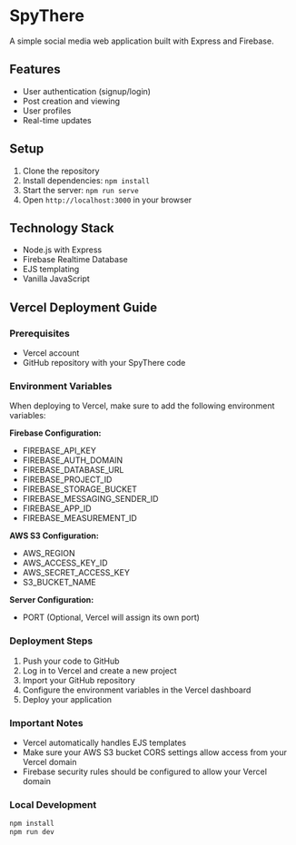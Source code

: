 # SpyThere

A simple social media web application built with Express and Firebase.

## Features

- User authentication (signup/login)
- Post creation and viewing
- User profiles
- Real-time updates

## Setup

1. Clone the repository
2. Install dependencies: `npm install`
3. Start the server: `npm run serve`
4. Open `http://localhost:3000` in your browser

## Technology Stack

- Node.js with Express
- Firebase Realtime Database
- EJS templating
- Vanilla JavaScript 

## Vercel Deployment Guide

### Prerequisites
- Vercel account
- GitHub repository with your SpyThere code

### Environment Variables
When deploying to Vercel, make sure to add the following environment variables:

**Firebase Configuration:**
- FIREBASE_API_KEY
- FIREBASE_AUTH_DOMAIN
- FIREBASE_DATABASE_URL
- FIREBASE_PROJECT_ID
- FIREBASE_STORAGE_BUCKET
- FIREBASE_MESSAGING_SENDER_ID
- FIREBASE_APP_ID
- FIREBASE_MEASUREMENT_ID

**AWS S3 Configuration:**
- AWS_REGION
- AWS_ACCESS_KEY_ID
- AWS_SECRET_ACCESS_KEY
- S3_BUCKET_NAME

**Server Configuration:**
- PORT (Optional, Vercel will assign its own port)

### Deployment Steps
1. Push your code to GitHub
2. Log in to Vercel and create a new project
3. Import your GitHub repository
4. Configure the environment variables in the Vercel dashboard
5. Deploy your application

### Important Notes
- Vercel automatically handles EJS templates
- Make sure your AWS S3 bucket CORS settings allow access from your Vercel domain
- Firebase security rules should be configured to allow your Vercel domain

### Local Development
```bash
npm install
npm run dev
``` 
